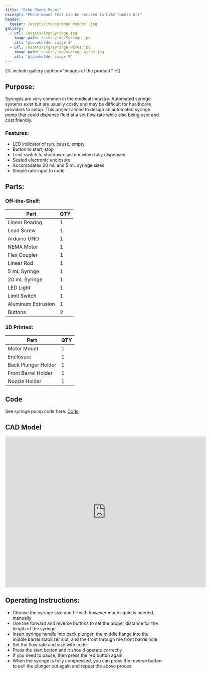 ```yaml
---
title: "Bike Phone Mount"
excerpt: "Phone mount that can be secured to bike handle bar"
header:
  teaser: /assets/img/syringe render .jpg
gallery:
  - url: /assets/img/Syringe.jpg
    image_path: assets/img/Syringe.jpg
    alt: "placeholder image 1"
  - url: /assets/img/syringe wires.jpg
    image_path: assets/img/syringe wires.jpg
    alt: "placeholder image 2"
---
```

{% include gallery caption="Images of the product." %}

## Purpose:
Syringes are very common in the medical industry. Automated syringe systems exist but are usually costly and may be difficult for healthcare providers to setup. This project aimed to design an automated syringe pump that could dispense fluid at a set flow rate while also being user and cost friendly. 
### Features:
* LED indicator of run, pause, empty
* Button to start, stop
* Limit switch to shutdown system when fully dispensed
* Sealed electronic enclosure
* Accomodates 20 mL and 5 mL syringe sizes
* Simple rate input to code

## Parts:
### Off-the-Shelf:

 | Part | QTY |
 | ---- | --- | 
 | Linear Bearing | 1 | 
 | Lead Screw | 1 | 
 | Arduino UNO | 1| 
 | NEMA Motor | 1 | 
 | Flex Coupler | 1 | 
 | Linear Rod | 1 | 
 | 5 mL Syringe | 1 | 
 | 20 mL Syringe | 1 | 
 | LED Light | 1 | 
 | Limit Switch | 1 |
 | Aluminum Extrusion | 1 | 
 | Buttons | 2 | 

### 3D Printed: 

 | Part | QTY |
 | ---- | --- | 
 | Motor Mount | 1 | 
 | Enclosure | 1 | 
 | Back Plunger Holder | 1| 
 | Front Barrel Holder | 1 | 
 | Nozzle Holder | 1 | 


## Code 
See syringe pump code here: [Code](https://github.com/varunagg63/varunagg63.github.io/blob/main/SyringeCode.ino)


## CAD Model
<iframe src="https://vanderbilt643.autodesk360.com/shares/public/SH512d4QTec90decfa6e30e580610129e8c1?mode=embed" width="640" height="480" allowfullscreen="true" webkitallowfullscreen="true" mozallowfullscreen="true"  frameborder="0"></iframe>





## Operating Instructions:
* Choose the syringe size and fill with however much liquid is needed, manually
* Use the forward and reverse buttons to set the proper distance for the length of the syringe
* Insert syringe handle into back plunger, the middle flange into the middle barrel stabilizer slot, and the front through the front barrel hole
* Set the flow rate and size with code
* Press the start button and it should operate correctly
* If you need to pause, then press the red button again 
* When the syringe is fully compressed, you can press the reverse button to pull the plunger out again and repeat the above proces



